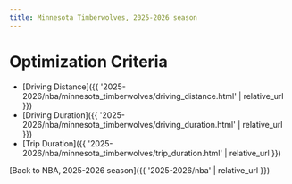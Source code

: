 ```yaml
---
title: Minnesota Timberwolves, 2025-2026 season
---
```


# Optimization Criteria
- [Driving Distance]({{ '2025-2026/nba/minnesota_timberwolves/driving_distance.html' | relative_url }})
- [Driving Duration]({{ '2025-2026/nba/minnesota_timberwolves/driving_duration.html' | relative_url }})
- [Trip Duration]({{ '2025-2026/nba/minnesota_timberwolves/trip_duration.html' | relative_url }})

[Back to NBA, 2025-2026 season]({{ '2025-2026/nba' | relative_url }})
